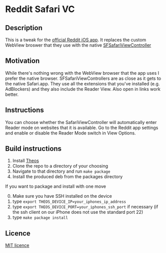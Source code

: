 # Reddit Safari VC

## Description
This is a tweak for the [official Reddit iOS app](https://itunes.apple.com/us/app/reddit-the-official-app/id1064216828?mt=8). It replaces the custom WebView broswer that they use with the native [SFSafariViewController](https://developer.apple.com/reference/safariservices/sfsafariviewcontroller)

## Motivation
While there's nothing wrong with the WebView browser that the app uses I prefer the native browser. SFSafariViewControllers are as close as it gets to the native Safari.app. They use all the extensions that you've installed (e.g. AdBlockers) and they also include the Reader View. Also open in links work better.

## Instructions
You can choose whether the SafariViewController will automatically enter Reader mode on websites that it is available. Go to the Reddit app settings and enable or disable the Reader Mode switch in View Options.

## Build instructions
1. Install [Theos](https://github.com/theos/theos/wiki/Installation)
2. Clone the repo to a directory of your choosing
3. Navigate to that directory and run `make package`
4. Install the produced deb from the packages directory

If you want to package and install with one move  

0. Make sure you have SSH installed on the device
1. type `export THEOS_DEVICE_IP=your_iphones_ip_address`
2. type `export THEOS_DEVICE_PORT=your_iphones_ssh_port` if necessary (if the ssh client on our iPhone does not use the standard port 22)
3. type `make package install`

## Licence
[MIT licence](https://opensource.org/licenses/MIT)
